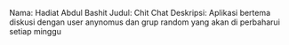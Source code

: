Nama: Hadiat Abdul Bashit
Judul: Chit Chat
Deskripsi: Aplikasi bertema diskusi dengan user anynomus dan grup random yang akan di perbaharui setiap minggu
